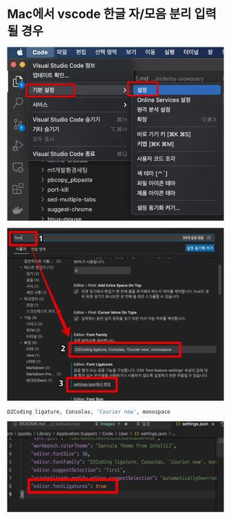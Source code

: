 # Mac에서 vscode 한글 자/모음 분리 입력될 경우

![1](./images/1.png)

![2](./images/2.png)

```bash
D2Coding ligature, Consolas, 'Courier new', monospace
```

![3](./images/3.png)